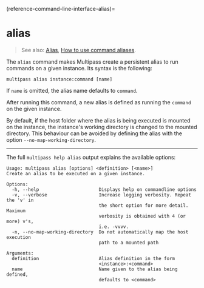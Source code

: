 (reference-command-line-interface-alias)=
# alias

> See also: [Alias](/explanation/alias), [How to use command aliases](/how-to-guides/manage-instances/use-instance-command-aliases).

The `alias` command makes Multipass create a persistent alias to run commands on a given instance. Its syntax is the following:

```{code-block} text
multipass alias instance:command [name]
```

If `name` is omitted, the alias name defaults to `command`.

After running this command, a new alias is defined as running the `command` on the given instance.

By default, if the host folder where the alias is being executed is mounted on the instance, the instance's working directory is changed to the mounted directory. This behaviour can be avoided by defining the alias with the option `--no-map-working-directory`.

---

The full `multipass help alias` output explains the available options:

```{code-block} text
Usage: multipass alias [options] <definition> [<name>]
Create an alias to be executed on a given instance.

Options:
  -h, --help                      Displays help on commandline options
  -v, --verbose                   Increase logging verbosity. Repeat the 'v' in
                                  the short option for more detail. Maximum
                                  verbosity is obtained with 4 (or more) v's,
                                  i.e. -vvvv.
  -n, --no-map-working-directory  Do not automatically map the host execution
                                  path to a mounted path

Arguments:
  definition                      Alias definition in the form
                                  <instance>:<command>
  name                            Name given to the alias being defined,
                                  defaults to <command>
```
